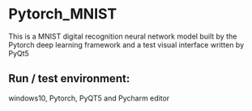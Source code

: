 # Pytorch_MNIST
This is a MNIST digital recognition neural network model built by the Pytorch deep learning framework and a test visual interface written by PyQt5
##  Run / test environment: 
windows10, Pytorch, PyQT5 and Pycharm editor

